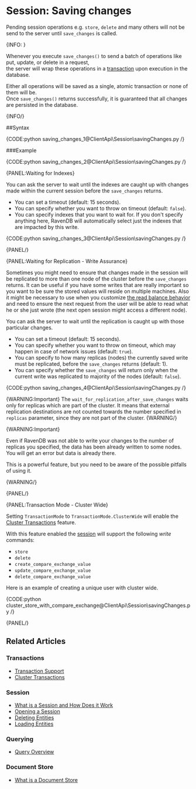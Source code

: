 # Session: Saving changes

Pending session operations e.g. `store`, `delete` and many others will not be send to the server until `save_changes` is called.

{INFO: }

Whenever you execute `save_changes()` to send a batch of operations like put, update, or delete in a request,  
the server will wrap these operations in a [transaction](../../client-api/faq/transaction-support) upon execution in the database.  

Either all operations will be saved as a single, atomic transaction or none of them will be.  
Once `save_changes()` returns successfully, it is guaranteed that all changes are persisted in the database.  

{INFO/}

##Syntax

{CODE:python saving_changes_1@ClientApi\Session\savingChanges.py /}

###Example

{CODE:python saving_changes_2@ClientApi\Session\savingChanges.py /}


{PANEL:Waiting for Indexes}

You can ask the server to wait until the indexes are caught up with changes made within the current session before the `save_changes` returns.

* You can set a timeout (default: 15 seconds).
* You can specify whether you want to throw on timeout (default: `false`).
* You can specify indexes that you want to wait for. If you don't specify anything here, RavenDB will automatically select just the indexes that are impacted 
by this write.

{CODE:python saving_changes_3@ClientApi\Session\savingChanges.py /}

{PANEL/}

{PANEL:Waiting for Replication - Write Assurance}

Sometimes you might need to ensure that changes made in the session will be replicated to more than one node of the cluster before the `save_changes` returns.
It can be useful if you have some writes that are really important so you want to be sure the stored values will reside on multiple machines. Also it might be necessary to use
when you customize [the read balance behavior](../../client-api/configuration/load-balance/read-balance-behavior) and need to ensure the next request from the user 
will be able to read what he or she just wrote (the next open session might access a different node).

You can ask the server to wait until the replication is caught up with those particular changes.

* You can set a timeout (default: 15 seconds).
* You can specify whether you want to throw on timeout, which may happen in case of network issues (default: `true`).
* You can specify to how many replicas (nodes) the currently saved write must be replicated, before the `save_changes` returns (default: 1).
* You can specify whether the `save_changes` will return only when the current write was replicated to majority of the nodes (default: `false`).

{CODE:python saving_changes_4@ClientApi\Session\savingChanges.py /}

{WARNING:Important}
The `wait_for_replication_after_save_changes` waits only for replicas which are part of the cluster. It means that external replication destinations are not counted towards the number specified in `replicas` parameter, since they are not part of the cluster.
{WARNING/}

{WARNING:Important}

Even if RavenDB was not able to write your changes to the number of replicas you specified, the data has been already written to some nodes. You will get an error but data is already there.

This is a powerful feature, but you need to be aware of the possible pitfalls of using it.

{WARNING/}

{PANEL/}

{PANEL:Transaction Mode - Cluster Wide}

Setting `TransactionMode` to `TransactionMode.ClusterWide` will enable the [Cluster Transactions](../../server/clustering/cluster-transactions) feature.

With this feature enabled the [session](../../client-api/session/what-is-a-session-and-how-does-it-work) will support the following _write_ commands:

- `store`
- `delete`
- `create_compare_exchange_value`
- `update_compare_exchange_value`
- `delete_compare_exchange_value`


Here is an example of creating a unique user with cluster wide.

{CODE:python cluster_store_with_compare_exchange@ClientApi\Session\savingChanges.py /}

{PANEL/}

## Related Articles

### Transactions

- [Transaction Support](../../client-api/faq/transaction-support)
- [Cluster Transactions](../../server/clustering/cluster-transactions)

### Session

- [What is a Session and How Does it Work](../../client-api/session/what-is-a-session-and-how-does-it-work) 
- [Opening a Session](../../client-api/session/opening-a-session)
- [Deleting Entities](../../client-api/session/deleting-entities)
- [Loading Entities](../../client-api/session/loading-entities)

### Querying

- [Query Overview](../../client-api/session/querying/how-to-query)

### Document Store

- [What is a Document Store](../../client-api/what-is-a-document-store)
